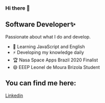 ### Hi there 👋

<!--
**leticia-rodriguesf/leticia-rodriguesf** is a ✨ _special_ ✨ repository because its `README.md` (this file) appears on your GitHub profile.-->


## Software Developer✨
Passionate about what I do and develop.

* 🌱 Learning JavaScript and English
* ⚡ Developing my knowledge daily
* 🏆 Nasa Space Apps Brazil 2020 Finalist
* 😄 EEEP Leonel de Moura Brizola Student

## You can find me here: 
[Linkedin](https://www.linkedin.com/in/leticia-rodri/)
